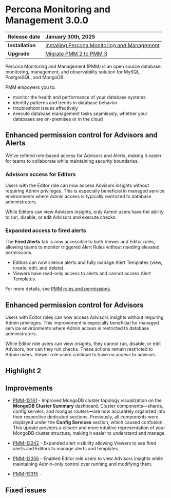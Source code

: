# Percona Monitoring and Management 3.0.0 

| **Release date** | January 30th, 2025                                                                                  |
| ----------------- | :---------------------------------------------------------------------------------------------- |
| **Installation** | [Installing Percona Monitoring and Management](../quickstart/quickstart.md) |
| **Upgrade**| [Migrate PMM 2 to PMM 3](../pmm-upgrade/migrating_from_pmm_2.md)


Percona Monitoring and Management (PMM) is an open source database monitoring, management, and observability solution for MySQL, PostgreSQL, and MongoDB.

PMM empowers you to: 

- monitor the health and performance of your database systems
- identify patterns and trends in database behavior
- troubleshoot issues effectively
- execute database management tasks seamlessly, whether your databases are on-premises or in the cloud


## Enhanced permission control for Advisors and Alerts

We've refined role-based access for Advisors and Alerts, making it easier for teams to collaborate while maintaining security boundaries.

### Advisors access for Editors

Users with the Editor role can now access Advisors insights without requiring Admin privileges. This is especially beneficial in managed service environments where Admin access is typically restricted to database administrators.

While Editors can view Advisors insights, only Admin users have the ability to run, disable, or edit Advisors and execute checks.

### Expanded access to fired alerts

The **Fired Alerts** tab is now accessible to both Viewer and Editor roles, allowing teams to monitor triggered Alert Rules without needing elevated permissions.

- Editors can now silence alerts and fully manage Alert Templates (view, create, edit, and delete).
- Viewers have read-only access to alerts and cannot access Alert Templates.

For more details, see [PMM roles and permissions](../admin/roles/index.md).

## Enhanced permission control for Advisors

Users with Editor roles can now access Advisors insights without requiring Admin privileges. This improvement is especially beneficial for managed service environments where Admin access is restricted to database administrators. 

While Editor role users can view insights, they cannot run, disable, or edit Advisors, nor can they run checks. These actions remain restricted to Admin users. Viewer role users continue to have no access to advisors. 

## Highlight 2



## Improvements

- [PMM-12161](https://perconadev.atlassian.net/browse/PMM-12161) - Improved MongoDB cluster topology visualization on the **MongoDB Cluster Summary** dashboard. Cluster components—shards, config servers, and mongos routers—are now accurately organized into their respective dedicated sections. Previously, all components were displayed under the **Config Services** section, which caused confusion. This update provides a clearer and more intuitive representation of your MongoDB cluster structure, making it easier to understand and manage.

- [PMM-12242](https://perconadev.atlassian.net/browse/PMM-12242) - Expanded alert visibility allowing Viewers to see fired alerts and Editors to manage alerts and templates.

- [PMM-12356](https://perconadev.atlassian.net/browse/PMM-12356) - Enabled Editor role users to view Advisors insights while maintaining Admin-only control over running and modifying them.


- [PMM-13315](https://perconadev.atlassian.net/browse/PMM-13315) - 


## Fixed issues
